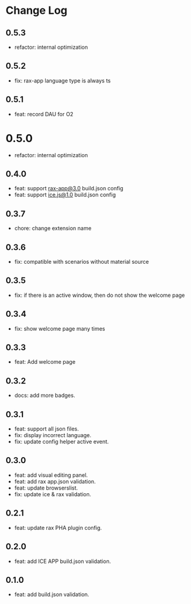 # Change Log

## 0.5.3

- refactor: internal optimization

## 0.5.2

- fix: rax-app language type is always ts

## 0.5.1

- feat: record DAU for O2

# 0.5.0

- refactor: internal optimization

## 0.4.0

- feat: support rax-app@3.0 build.json config
- feat: support ice.js@1.0 build.json config

## 0.3.7

- chore: change extension name

## 0.3.6

- fix: compatible with scenarios without material source

## 0.3.5

- fix: if there is an active window, then do not show the welcome page

## 0.3.4

- fix: show welcome page many times

## 0.3.3

- feat: Add welcome page

## 0.3.2

- docs: add more badges.

## 0.3.1

- feat: support all json files.
- fix: display incorrect language.
- fix: update config helper active event.

## 0.3.0

- feat: add visual editing panel.
- feat: add rax app.json validation.
- feat: update browserslist.
- fix: update ice & rax validation.

## 0.2.1

- feat: update rax PHA plugin config.

## 0.2.0

- feat: add ICE APP build.json validation.

## 0.1.0

- feat: add build.json validation.
